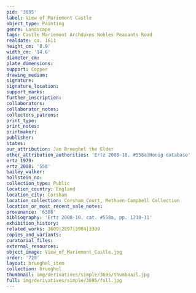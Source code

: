 ```yaml
---
pid: '3695'
label: View of Mariemont Castle
object_type: Painting
genre: Landscape
tags: Castle Mariemont Archdukes Nobles Peasants Road
realdate: ca. 1611
height_cm: '8.9'
width_cm: '14.6'
diameter_cm: 
plate_dimensions: 
support: Copper
drawing_medium: 
signature: 
signature_location: 
support_marks: 
further_inscription: 
collaborators: 
collaborator_notes: 
collectors_patrons: 
print_type: 
print_notes: 
printmaker: 
publisher: 
states: 
our_attribution: Jan Brueghel the Elder
other_attribution_authorities: 'Ertz 2008-10, #558a|Honig database'
ertz_1979: 
ertz_2008: '558'
bailey_walker: 
hollstein_no: 
collection_type: Public
location_country: England
location_city: Corsham
location_collection: Corsham Court, Methuen-Campbell Collection
location_or_most_recent_sale_notes: 
provenance: '6308'
bibliography: 'Ertz 2008-10, cat. #558a, pp. 1210-11'
exhibition_history: 
related_works: 3609|2897|3904|3309
copies_and_variants: 
curatorial_files: 
external_resources: 
object_image: View_of_Mariemont_Castle.jpg
order: '729'
layout: brueghel_item
collection: brueghel
thumbnail: img/derivatives/simple/3695/thumbnail.jpg
full: img/derivatives/simple/3695/full.jpg
---
```


